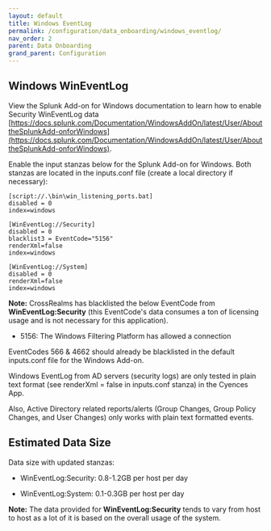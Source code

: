 ```yaml
---
layout: default
title: Windows EventLog
permalink: /configuration/data_onboarding/windows_eventlog/
nav_order: 2
parent: Data Onboarding
grand_parent: Configuration
---
```



## **Windows WinEventLog**

View the Splunk Add-on for Windows documentation to learn how to enable Security WinEventLog data [https://docs.splunk.com/Documentation/WindowsAddOn/latest/User/AbouttheSplunkAdd-onforWindows](https://docs.splunk.com/Documentation/WindowsAddOn/latest/User/AbouttheSplunkAdd-onforWindows). 

Enable the input stanzas below for the Splunk Add-on for Windows. Both stanzas are located in the inputs.conf file (create a local directory if necessary): 

    [script://.\bin\win_listening_ports.bat]
    disabled = 0
    index=windows

    [WinEventLog://Security] 
    disabled = 0 
    blacklist3 = EventCode="5156" 
    renderXml=false 
    index=windows 

    [WinEventLog://System] 
    disabled = 0 
    renderXml=false 
    index=windows 

**Note:** CrossRealms has blacklisted the below EventCode from **WinEventLog:Security** (this EventCode's data consumes a ton of licensing usage and is not necessary for this application).
    
* 5156: The Windows Filtering Platform has allowed a connection  

EventCodes 566 & 4662 should already be blacklisted in the default inputs.conf file for the Windows Add-on. 

Windows EventLog from AD servers (security logs) are only tested in plain text format (see renderXml = false in inputs.conf stanza) in the Cyences App.  

Also, Active Directory related reports/alerts (Group Changes, Group Policy Changes, and User Changes) only works with plain text formatted events. 

## Estimated Data Size
Data size with updated stanzas:

* WinEventLog:Security:  0.8-1.2GB per host per day 

* WinEventLog:System: 0.1-0.3GB per host per day

**Note:** The data provided for **WinEventLog:Security** tends to vary from host to host as a lot of it is based on the overall usage of the system.
